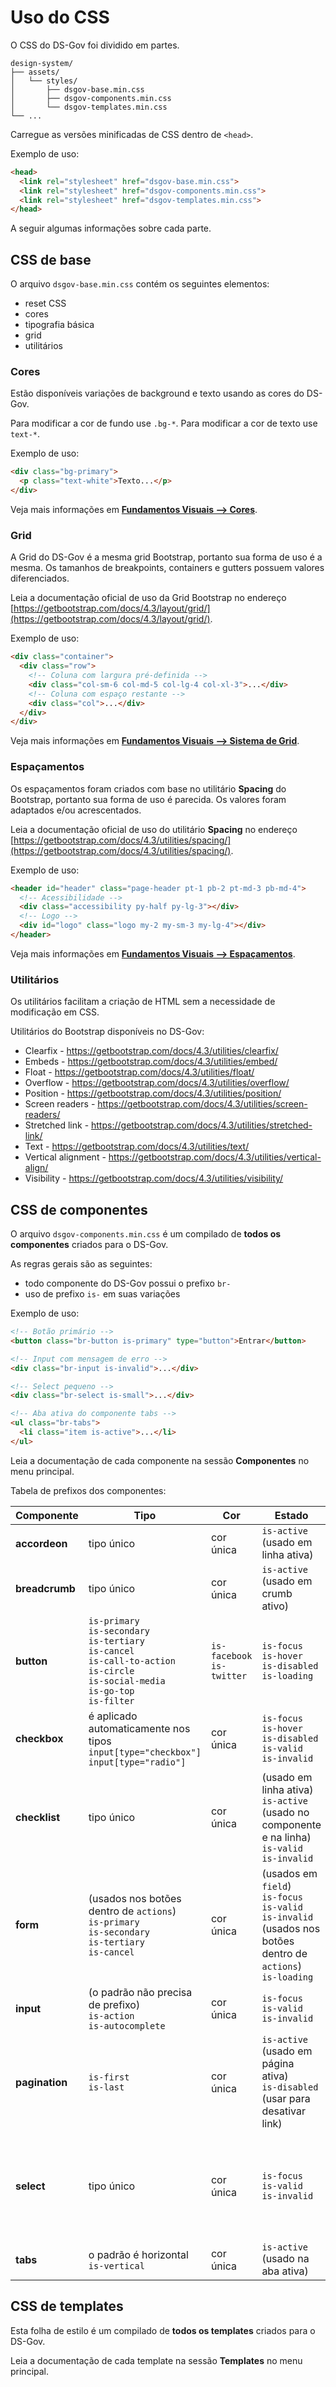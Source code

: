 # Uso do CSS

O CSS do DS-Gov foi dividido em partes.

```text
design-system/
├── assets/
│   └── styles/
│       ├── dsgov-base.min.css
│       ├── dsgov-components.min.css
│       └── dsgov-templates.min.css
└── ...
```

Carregue as versões minificadas de CSS dentro de `<head>`.

Exemplo de uso:

```html
<head>
  <link rel="stylesheet" href="dsgov-base.min.css">
  <link rel="stylesheet" href="dsgov-components.min.css">
  <link rel="stylesheet" href="dsgov-templates.min.css">
</head>
```

A seguir algumas informações sobre cada parte.

## CSS de base

O arquivo `dsgov-base.min.css` contém os seguintes elementos:

- reset CSS
- cores
- tipografia básica
- grid
- utilitários

### Cores

Estão disponíveis variações de background e texto usando as cores do DS-Gov.

Para modificar a cor de fundo use `.bg-*`. Para modificar a cor de texto use `text-*`.

Exemplo de uso:

```html
<div class="bg-primary">
  <p class="text-white">Texto...</p>
</div>
```

Veja mais informações em [**Fundamentos Visuais --> Cores**](ds/fundamentosvisuais/cores).

### Grid

A Grid do DS-Gov é a mesma grid Bootstrap, portanto sua forma de uso é a mesma. Os tamanhos de breakpoints, containers e gutters possuem valores diferenciados.

Leia a documentação oficial de uso da Grid Bootstrap no endereço [https://getbootstrap.com/docs/4.3/layout/grid/](https://getbootstrap.com/docs/4.3/layout/grid/).

Exemplo de uso:

```html
<div class="container">
  <div class="row">
    <!-- Coluna com largura pré-definida -->
    <div class="col-sm-6 col-md-5 col-lg-4 col-xl-3">...</div>
    <!-- Coluna com espaço restante -->
    <div class="col">...</div>
  </div>
</div>
```

Veja mais informações em [**Fundamentos Visuais --> Sistema de Grid**](ds/fundamentosvisuais/grid).

### Espaçamentos

Os espaçamentos foram criados com base no utilitário **Spacing** do Bootstrap, portanto sua forma de uso é parecida. Os valores foram adaptados e/ou acrescentados.

Leia a documentação oficial de uso do utilitário **Spacing** no endereço [https://getbootstrap.com/docs/4.3/utilities/spacing/](https://getbootstrap.com/docs/4.3/utilities/spacing/).

Exemplo de uso:

```html
<header id="header" class="page-header pt-1 pb-2 pt-md-3 pb-md-4">
  <!-- Acessibilidade -->
  <div class="accessibility py-half py-lg-3"></div>
  <!-- Logo -->
  <div id="logo" class="logo my-2 my-sm-3 my-lg-4"></div>
</header>
```

Veja mais informações em [**Fundamentos Visuais --> Espaçamentos**](ds/fundamentosvisuais/espacamentos).

### Utilitários

Os utilitários facilitam a criação de HTML sem a necessidade de modificação em CSS.

Utilitários do Bootstrap disponíveis no DS-Gov:

- Clearfix - <https://getbootstrap.com/docs/4.3/utilities/clearfix/>
- Embeds - <https://getbootstrap.com/docs/4.3/utilities/embed/>
- Float - <https://getbootstrap.com/docs/4.3/utilities/float/>
- Overflow - <https://getbootstrap.com/docs/4.3/utilities/overflow/>
- Position - <https://getbootstrap.com/docs/4.3/utilities/position/>
- Screen readers - <https://getbootstrap.com/docs/4.3/utilities/screen-readers/>
- Stretched link - <https://getbootstrap.com/docs/4.3/utilities/stretched-link/>
- Text - <https://getbootstrap.com/docs/4.3/utilities/text/>
- Vertical alignment - <https://getbootstrap.com/docs/4.3/utilities/vertical-align/>
- Visibility - <https://getbootstrap.com/docs/4.3/utilities/visibility/>

## CSS de componentes

O arquivo `dsgov-components.min.css` é um compilado de **todos os componentes** criados para o DS-Gov.

As regras gerais são as seguintes:

- todo componente do DS-Gov possui o prefixo `br-`
- uso de prefixo `is-` em suas variações

Exemplo de uso:

```html
<!-- Botão primário -->
<button class="br-button is-primary" type="button">Entrar</button>

<!-- Input com mensagem de erro -->
<div class="br-input is-invalid">...</div>

<!-- Select pequeno -->
<div class="br-select is-small">...</div>

<!-- Aba ativa do componente tabs -->
<ul class="br-tabs">
  <li class="item is-active">...</li>
</ul>
```

Leia a documentação de cada componente na sessão **Componentes** no menu principal.

Tabela de prefixos dos componentes:

Componente | Tipo | Cor | Estado | Tamanho
--- | --- | --- | ---| ---
**accordeon** | tipo único | cor única | `is-active` (usado em linha ativa) | tamanho único
**breadcrumb** | tipo único | cor única | `is-active` (usado em crumb ativo) | tamanho único
**button** | `is-primary`<br>`is-secondary`<br>`is-tertiary`<br> `is-cancel`<br>`is-call-to-action`<br>`is-circle`<br>`is-social-media`<br>`is-go-top`<br>`is-filter` | `is-facebook`<br>`is-twitter` | `is-focus`<br>`is-hover`<br>`is-disabled`<br>`is-loading` | tamanho único
**checkbox** | é aplicado automaticamente nos tipos<br>`input[type="checkbox"]`<br>`input[type="radio"]` | cor única | `is-focus`<br>`is-hover`<br>`is-disabled`<br>`is-valid`<br>`is-invalid` | tamanho único
**checklist** | tipo único | cor única | (usado em linha ativa)<br>`is-active`<br>(usado no componente e na linha)<br>`is-valid` <br>`is-invalid` | tamanho único
**form** | (usados nos botões dentro de `actions`)<br>`is-primary`<br>`is-secondary`<br>`is-tertiary`<br> `is-cancel` | cor única | (usados em `field`)<br>`is-focus`<br>`is-valid`<br>`is-invalid`<br>(usados nos botões dentro de `actions`)<br>`is-loading` | tamanho único
**input** | (o padrão não precisa de prefixo)<br>`is-action`<br>`is-autocomplete` | cor única | `is-focus`<br>`is-valid`<br>`is-invalid` | tamanho único
**pagination** | `is-first`<br>`is-last` | cor única | `is-active` (usado em página ativa)<br>`is-disabled` (usar para desativar link) | (o padrão não precisa de prefixo)<br>`is-large`
**select** | tipo único | cor única | `is-focus`<br>`is-valid`<br>`is-invalid` | (o padrão não precisa de prefixo)<br>`is-medium`<br>`is-small`
**tabs** | o padrão é horizontal<br>`is-vertical` | cor única | `is-active` (usado na aba ativa) | tamanho único

## CSS de templates

Esta folha de estilo é um compilado de **todos os templates** criados para o DS-Gov.

Leia a documentação de cada template na sessão **Templates** no menu principal.
